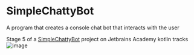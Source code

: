 # SimpleChattyBot
A program that creates a console chat bot that interacts with the user

Stage 5 of a [SimpleChattyBot](https://hyperskill.org/projects/126/stages/672/implement) project on Jetbrains Academy kotlin tracks
![image](https://user-images.githubusercontent.com/107410128/204373434-8a401b17-6fd9-49e7-8a9e-b93f6a332d4c.png)

